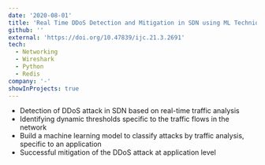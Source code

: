 ```yaml
---
date: '2020-08-01'
title: 'Real Time DDoS Detection and Mitigation in SDN using ML Techniques [publication]'
github: ''
external: 'https://doi.org/10.47839/ijc.21.3.2691'
tech:
  - Networking
  - Wireshark
  - Python
  - Redis
company: '-'
showInProjects: true
---
```


- Detection of DDoS attack in SDN based on real-time traffic analysis
- Identifying dynamic thresholds specific to the traffic flows in the network
- Build a machine learning model to classify attacks by traffic analysis, specific to an application
- Successful mitigation of the DDoS attack at application level

